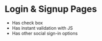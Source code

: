 # Login & Signup Pages
- Has check box
- Has instant validation with JS
- Has other social sign-in options
